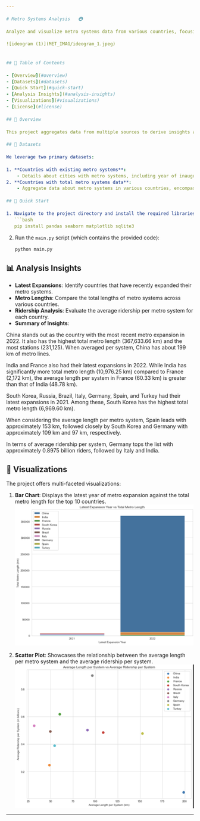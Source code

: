 ```yaml
---

# Metro Systems Analysis   🚇

Analyze and visualize metro systems data from various countries, focusing on their recent developments, total lengths, and other key metrics.

![ideogram (1)](MET_IMAG/ideogram_1.jpeg)


## 📌 Table of Contents

- [Overview](#overview)
- [Datasets](#datasets)
- [Quick Start](#quick-start)
- [Analysis Insights](#analysis-insights)
- [Visualizations](#visualizations)
- [License](#license)

## 🎯 Overview

This project aggregates data from multiple sources to derive insights about metro systems across different countries. We focus on aspects such as the latest expansions, total lengths, and key metrics of metro systems. The results are presented both in tabular form and through compelling visualizations.

## 📂 Datasets

We leverage two primary datasets:

1. **Countries with existing metro systems**:
    - Details about cities with metro systems, including year of inauguration, last expansion, and annual ridership.
2. **Countries with total metro systems data**:
    - Aggregate data about metro systems in various countries, encompassing details like total length, number of lines, and total stations.

## 🚀 Quick Start

1. Navigate to the project directory and install the required libraries:
   ```bash
   pip install pandas seaborn matplotlib sqlite3
   ```
2. Run the `main.py` script (which contains the provided code):
   ```
   python main.py
   ```

## 📊 Analysis Insights

- **Latest Expansions**: Identify countries that have recently expanded their metro systems.
- **Metro Lengths**: Compare the total lengths of metro systems across various countries.
- **Ridership Analysis**: Evaluate the average ridership per metro system for each country.
- **Summary of Insights**:


China stands out as the country with the most recent metro expansion in 2022. It also has the highest total metro length (367,633.66 km) and the most stations (231,125). When averaged per system, China has about 199 km of metro lines.

India and France also had their latest expansions in 2022. While India has significantly more total metro length (10,976.25 km) compared to France (2,172 km), the average length per system in France (60.33 km) is greater than that of India (48.78 km).

South Korea, Russia, Brazil, Italy, Germany, Spain, and Turkey had their latest expansions in 2021. Among these, South Korea has the highest total metro length (6,969.60 km).

When considering the average length per metro system, Spain leads with approximately 153 km, followed closely by South Korea and Germany with approximately 109 km and 97 km, respectively.

In terms of average ridership per system, Germany tops the list with approximately 0.8975 billion riders, followed by Italy and India.

## 🎨 Visualizations

The project offers multi-faceted visualizations:

1. **Bar Chart**: Displays the latest year of metro expansion against the total metro length for the top 10 countries.
   ![image](MET_IMAG/Bar.png)
   
2. **Scatter Plot**: Showcases the relationship between the average length per metro system and the average ridership per system.
   ![image](MET_IMAG/Scatter.png)
   
---
```

